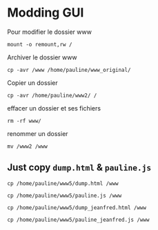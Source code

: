# Modding GUI

Pour modifier le dossier www  
```
mount -o remount,rw /
```

Archiver le dossier www  
```
cp -avr /www /home/pauline/www_original/
```

Copier un dossier  
```
cp -avr /home/pauline/www2/ /
```

effacer un dossier et ses fichiers  
```
rm -rf www/
```

renommer un dossier  
```
mv /www2 /www
```
## Just copy `dump.html` & `pauline.js`  
```
cp /home/pauline/www5/dump.html /www
```
```
cp /home/pauline/www5/pauline.js /www
```

```
cp /home/pauline/www5/dump_jeanfred.html /www
```
```
cp /home/pauline/www5/pauline_jeanfred.js /www
```

